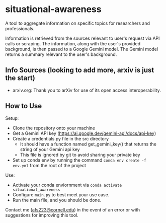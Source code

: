 # situational-awareness
A tool to aggregate information on specific topics for researchers and professionals.

Information is retrieved from the sources relevant to user's request via API calls or scraping. The information, along with the user's  provided background, is then passed to a Google Gemini model. The Gemini model returns a summary relevant to the user's background. 

## Info Sources (looking to add more, arxiv is just the start)

- arxiv.org: Thank you to arXiv for use of its open access interoperability.

## How to Use 

Setup: 
- Clone the repository onto your machine 
- Get a Gemini API key (https://ai.google.dev/gemini-api/docs/api-key)
- Create a credentials.py file in the src directory  
    - It should have a function named get_gemini_key() that returns the string of your Gemini api key 
    - This file is ignored by git to avoid sharing your private key
- Set up conda env by running the command `conda env create -f env.yml` from the root of the project

Use: 
- Activate your conda enviornment via `conda activate situational_awareness`
- Configure `main.py` to best meet your use case. 
- Run the main file, and you should be done. 

Contact me (afs223@cornell.edu) in the event of an error or with suggestions for improving this tool. 
